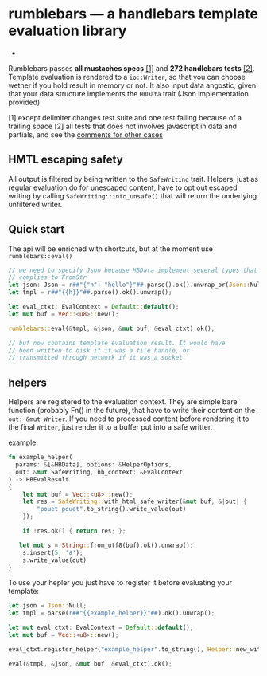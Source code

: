 # rumblebars — a handlebars template evaluation library
-

Rumblebars passes **all mustaches specs** [[1]](#1) and **272 handlebars tests** [[2]](#2). Template evaluation is rendered to a `io::Writer`, so that you can choose wether if you hold result in memory or not. It also input data angostic, given that your data structure implements the `HBData` trait (Json implementation provided).

 [1] <a name="1"></a> except delimiter changes test suite and one test failing because of a trailing space
 [2] <a name="2"></a> all tests that does not involves javascript in data and partials, and see the [comments for other cases](https://github.com/nicolas-cherel/rumblebars/blob/master/tests/eval/handlebars.rs#L88-L134)

## HMTL escaping safety

All output is filtered by being written to the `SafeWriting` trait. Helpers, just as regular evaluation do for unescaped content, have to opt out escaped writing by calling `SafeWriting::into_unsafe()` that will return the underlying unfiltered writer.

## Quick start

The api will be enriched with shortcuts, but at the moment use `rumblebars::eval()`

```rust
// we need to specify Json because HBData implement several types that
// complies to FromStr
let json: Json = r##"{"h": "hello"}"##.parse().ok().unwrap_or(Json::Null);
let tmpl = r##"{{h}}"##.parse().ok().unwrap();

let eval_ctxt: EvalContext = Default::default();
let mut buf = Vec::<u8>::new();

rumblebars::eval(&tmpl, &json, &mut buf, &eval_ctxt).ok();

// buf now contains template evaluation result. It would have
// been written to disk if it was a file handle, or
// transmitted through network if it was a socket.

```

## helpers

Helpers are registered to the evaluation context. They are simple bare function (probably Fn() in the future), that have to write their content on the `out: &mut Writer`. If you need to processed content before rendering it to the final `Writer`, just render it to a buffer put into a safe writter.

example:

```rust
fn example_helper(
  params: &[&HBData], options: &HelperOptions,
  out: &mut SafeWriting, hb_context: &EvalContext
) -> HBEvalResult
{
	let mut buf = Vec::<u8>::new();
	let res = SafeWriting::with_html_safe_writer(&mut buf, &|out| {
		"pouet pouet".to_string().write_value(out)
	});

	if !res.ok() { return res; };

   let mut s = String::from_utf8(buf).ok().unwrap();
	s.insert(5, '∂');
	s.write_value(out)
}
```

To use your hepler you just have to register it before evaluating your template:

```rust
let json = Json::Null;
let tmpl = parse(r##"{{example_helper}}"##).ok().unwrap();

let mut eval_ctxt: EvalContext = Default::default();
let mut buf = Vec::<u8>::new();

eval_ctxt.register_helper("example_helper".to_string(), Helper::new_with_function(example_helper));

eval(&tmpl, &json, &mut buf, &eval_ctxt).ok();

```
